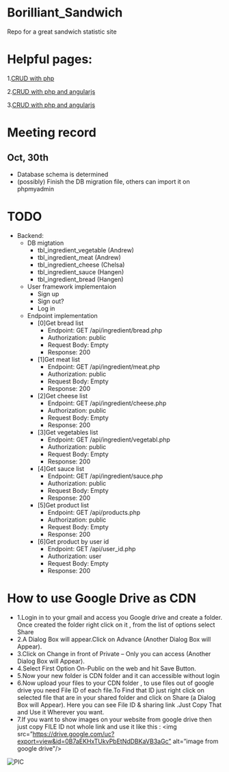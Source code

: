 # Borilliant_Sandwich
Repo for a great sandwich statistic site


# Helpful pages:

1.[CRUD with php](https://github.com/chapagain/crud-php-simple)

2.[CRUD with php and angularjs](http://angularcode.com/demo-of-a-simple-crud-restful-php-service-used-with-angularjs-and-mysql/)

3.[CRUD with php and angularjs](https://www.youtube.com/watch?v=Y_nJIp0UqI0)

# Meeting record

## Oct, 30th 
- Database schema is determined
- (possibly) Finish the DB migration file, others can import it on phpmyadmin

# TODO 
- Backend:
    - DB migtation
        - tbl_ingredient_vegetable (Andrew)
        - tbl_ingredient_meat (Andrew)
        - tbl_ingredient_cheese (Chelsa)
        - tbl_ingredient_sauce (Hangen)
        - tbl_ingredient_bread (Hangen)
    - User framework implementaion 
        - Sign up
        - Sign out?
        - Log in
    - Endpoint implementation 
        - [0]Get bread list
            - Endpoint: GET /api/ingredient/bread.php
            - Authorization: public
            - Request Body: Empty
            - Response: 200
        - [1]Get meat list
            - Endpoint: GET /api/ingredient/meat.php
            - Authorization: public
            - Request Body: Empty
            - Response: 200
        - [2]Get cheese list
            - Endpoint: GET /api/ingredient/cheese.php
            - Authorization: public
            - Request Body: Empty
            - Response: 200
        - [3]Get vegetables list
            - Endpoint: GET /api/ingredient/vegetabl.php
            - Authorization: public
            - Request Body: Empty
            - Response: 200
        - [4]Get sauce list
            - Endpoint: GET /api/ingredient/sauce.php
            - Authorization: public
            - Request Body: Empty
            - Response: 200
        - [5]Get product list
            - Endpoint: GET /api/products.php
            - Authorization: public
            - Request Body: Empty
            - Response: 200
        - [6]Get product by user id
            - Endpoint: GET /api/user_id.php
            - Authorization: user
            - Request Body: Empty
            - Response: 200


# How to use Google Drive as CDN
- 1.Login in to your gmail and access you Google drive and create a folder. Once created the folder right click on it , from the list of options select Share
- 2.A Dialog Box will appear.Click on Advance (Another Dialog Box will Appear).
- 3.Click on Change in front of Private – Only you can access (Another Dialog Box will Appear).
- 4.Select First Option On-Public on the web and hit Save Button.
- 5.Now your new folder is CDN folder and it can accessible without login
- 6.Now upload your files to your CDN folder , to use files out of google drive you need File ID of each file.To Find that ID just right click on selected file that are in your shared folder and click on Share (a Dialog Box will Appear). Here you can see File ID & sharing link .Just Copy That and Use it Wherever you want.
- 7.If you want to show images on your website from google drive then just copy FILE ID not whole link and use it like this :
<img src=”https://drive.google.com/uc?export=view&id=0B7aEKHxTUkvPbEtNdDBKaVB3aGc” alt=”image from google drive"/>

![PIC](https://drive.google.com/uc?export=view&id=0B-iI-ckRs-P2TUVQeENKekthTzQ)



